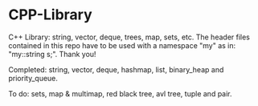 # CPP-Library
C++ Library: string, vector, deque, trees, map, sets, etc.
The header files contained in this repo have to be used with a namespace "my" as in: "my::string s;".
Thank you!

Completed: string, vector, deque, hashmap, list, binary_heap and priority_queue.

To do: sets, map & multimap, red black tree, avl tree, tuple and pair.
